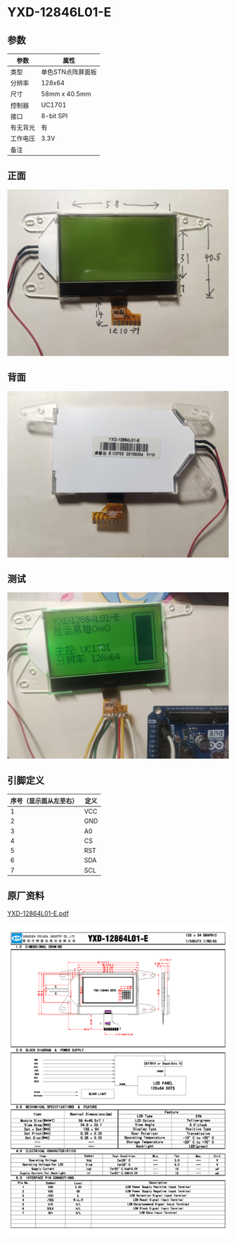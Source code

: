 # YXD-12846L01-E

## 参数

| 参数     | 属性              |
| -------- | ----------------- |
| 类型     | 单色STN点阵屏面板 |
| 分辨率   | 128x64            |
| 尺寸     | 58mm x 40.5mm     |
| 控制器   | UC1701            |
| 接口     | 8-bit SPI         |
| 有无背光 | 有                |
| 工作电压 | 3.3V              |
| 备注     |                   |

## 正面

![正面](正面.jpg)

## 背面

![背面](背面.jpg)

## 测试

![测试](测试.jpg)

## 引脚定义

| 序号（显示面从左至右） | 定义 |
| ---------------------- | ---- |
| 1                      | VCC  |
| 2                      | GND  |
| 3                      | A0   |
| 4                      | CS   |
| 5                      | RST  |
| 6                      | SDA  |
| 7                      | SCL  |

## 原厂资料

[YXD-12864L01-E.pdf](YXD-12864L01-E.pdf)

![原厂资料](原厂资料.png)